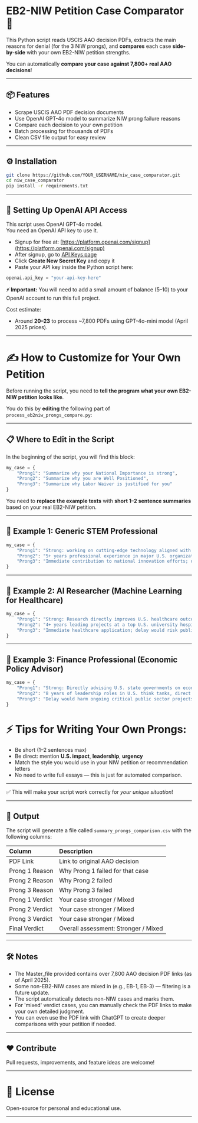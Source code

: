 # EB2-NIW Petition Case Comparator 🚀

This Python script reads USCIS AAO decision PDFs, extracts the main reasons for denial (for the 3 NIW prongs), and **compares** each case **side-by-side** with your own EB2-NIW petition strengths.

You can automatically **compare your case against 7,800+ real AAO decisions**!

---

## 📦 Features

- Scrape USCIS AAO PDF decision documents
- Use OpenAI GPT-4o model to summarize NIW prong failure reasons
- Compare each decision to your own petition
- Batch processing for thousands of PDFs
- Clean CSV file output for easy review

---

## ⚙️ Installation

```bash
git clone https://github.com/YOUR_USERNAME/niw_case_comparator.git
cd niw_case_comparator
pip install -r requirements.txt
```

---

## 🔑 Setting Up OpenAI API Access

This script uses OpenAI GPT-4o model.  
You need an OpenAI API key to use it.

- Signup for free at: [https://platform.openai.com/signup](https://platform.openai.com/signup)
- After signup, go to [API Keys page](https://platform.openai.com/account/api-keys)
- Click **Create New Secret Key** and copy it
- Paste your API key inside the Python script here:

```python
openai.api_key = "your-api-key-here"
```

**⚡ Important:** You will need to add a small amount of balance ($5–$10) to your OpenAI account to run this full project.

Cost estimate:
- Around **$20–$23** to process ~7,800 PDFs using GPT-4o-mini model (April 2025 prices).

---

# ✍️ How to Customize for Your Own Petition

Before running the script, you need to **tell the program what your own EB2-NIW petition looks like**.

You do this by **editing** the following part of `process_eb2niw_prongs_compare.py`:

---

## 📋 Where to Edit in the Script

In the beginning of the script, you will find this block:

```python
my_case = {
    "Prong1": "Summarize why your National Importance is strong",
    "Prong2": "Summarize why you are Well Positioned",
    "Prong3": "Summarize why Labor Waiver is justified for you"
}
```

You need to **replace the example texts** with **short 1–2 sentence summaries** based on your real EB2-NIW petition.

---

## 🧠 Example 1: Generic STEM Professional 

```python
my_case = {
    "Prong1": "Strong: working on cutting-edge technology aligned with U.S. innovation goals.",
    "Prong2": "5+ years professional experience in major U.S. organizations, demonstrated leadership roles.",
    "Prong3": "Immediate contribution to national innovation efforts; delay would harm competitiveness."
}
```

---

## 🧪 Example 2: AI Researcher (Machine Learning for Healthcare)

```python
my_case = {
    "Prong1": "Strong: Research directly improves U.S. healthcare outcomes using AI for early disease detection.",
    "Prong2": "4+ years leading projects at a top U.S. university hospital and multiple published papers.",
    "Prong3": "Immediate healthcare application; delay would risk public health improvements."
}
```

---

## 💼 Example 3: Finance Professional (Economic Policy Advisor)

```python
my_case = {
    "Prong1": "Strong: Directly advising U.S. state governments on economic policy initiatives.",
    "Prong2": "8 years of leadership roles in U.S. think tanks, direct policy impact proven.",
    "Prong3": "Delay would harm ongoing critical public sector projects; immediate national impact needed."
}
```

# ⚡ Tips for Writing Your Own Prongs:

- Be short (1–2 sentences max)
- Be direct: mention **U.S. impact**, **leadership**, **urgency**
- Match the style you would use in your NIW petition or recommendation letters
- No need to write full essays — this is just for automated comparison.

---

✅ This will make your script work correctly for *your unique situation*!

---

## 📄 Output

The script will generate a file called `summary_prongs_comparison.csv` with the following columns:

| Column | Description |
|:---|:---|
| PDF Link | Link to original AAO decision |
| Prong 1 Reason | Why Prong 1 failed for that case |
| Prong 2 Reason | Why Prong 2 failed |
| Prong 3 Reason | Why Prong 3 failed |
| Prong 1 Verdict | Your case stronger / Mixed |
| Prong 2 Verdict | Your case stronger / Mixed |
| Prong 3 Verdict | Your case stronger / Mixed |
| Final Verdict | Overall assessment: Stronger / Mixed |

---

## 🛠 Notes

- The Master_file provided contains over 7,800 AAO decision PDF links (as of April 2025).
- Some non-EB2-NIW cases are mixed in (e.g., EB-1, EB-3) — filtering is a future update.
- The script automatically detects non-NIW cases and marks them.
- For 'mixed' verdict cases, you can manually check the PDF links to make your own detailed judgment.
- You can even use the PDF link with ChatGPT to create deeper comparisons with your petition if needed.

---

## ❤️ Contribute

Pull requests, improvements, and feature ideas are welcome!

---

# 📜 License

Open-source for personal and educational use.

---

